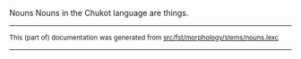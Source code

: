 Nouns
Nouns in the Chukot language are things.

* * *

<small>This (part of) documentation was generated from [src/fst/morphology/stems/nouns.lexc](https://github.com/giellalt/lang-ckt/blob/main/src/fst/morphology/stems/nouns.lexc)</small>

---

